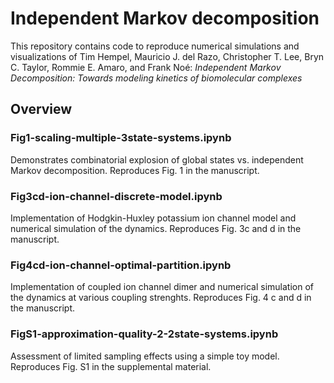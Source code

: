 # Independent Markov decomposition
This repository contains code to reproduce numerical simulations and visualizations of
Tim Hempel, Mauricio J. del Razo, Christopher T. Lee, Bryn C. Taylor, Rommie E. Amaro, and Frank Noé:
*Independent Markov Decomposition: Towards modeling kinetics of biomolecular complexes*


## Overview
### Fig1-scaling-multiple-3state-systems.ipynb
Demonstrates combinatorial explosion of global states vs. independent Markov decomposition. Reproduces Fig. 1 in the manuscript.

### Fig3cd-ion-channel-discrete-model.ipynb
Implementation of Hodgkin-Huxley potassium ion channel model and numerical simulation of the dynamics. Reproduces Fig. 3c and d in the manuscript.

### Fig4cd-ion-channel-optimal-partition.ipynb
Implementation of coupled ion channel dimer and numerical simulation of the dynamics at various coupling strenghts. 
Reproduces Fig. 4 c and d in the manuscript.

### FigS1-approximation-quality-2-2state-systems.ipynb
Assessment of limited sampling effects using a simple toy model. Reproduces Fig. S1 in the supplemental material.
